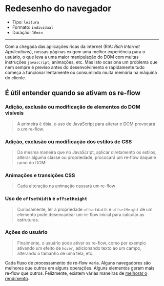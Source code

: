 # Redesenho do navegador

* Tipo: `leitura`
* Formato: `individual`
* Duração: `10min`

***

Com a chegada das aplicações ricas da internet (RIA: *Rich Internet
Applications*), nossas páginas exigem uma melhor experiência para o usuário, o
que leva a uma maior manipulação do DOM com muitas instruções `javascript`,
animações, etc. Mas isto ocasiona um problema que nem sempre é previso antes do
desenvolvimento e rapidamente tudo começa a funcionar lentamente ou consumindo
muita memória na máquina do cliente.

## É útil entender quando se ativam os re-flow

### Adição, exclusão ou modificação de elementos do DOM visíveis

> A primeira é óbia, o uso de JavaScript para alterar o DOM provocará o um
> re-flow.

### Adição, exclusão ou modificação dos estilos de CSS

> Da mesma maneira que no JavaScript, aplicar diretamento os estilos, alterar
> alguma classe ou propriedade, prococará um re-flow daquele ramo do DOM

### Animações e transições CSS

> Cada alteração na animação causará um re-flow

### Uso de `offsetWidth` e `offsetHeight`

> Curiosamente, ler a propriedade `offsetWidth` e `offsetHeight` de um elemento
> pode desencadear um re-flow inicial para calcular as estruturas.

### Ações do usuário

> Finalmente, o usuário pode ativar os re-flow, como por exemplo ativando um
> efeito de `hover`, adicionando texto ao um campo, alterando o tamanho de uma
> tela, etc.

Cada fluxo de processamento de re-flow varia. Alguns navegadores são melhores
que outros em alguns operações. Alguns elementos geram mais re-flow que outros.
Felizmente, existem várias maneiras de [melhorar o
rendimento](https://developers.google.com/speed/docs/insights/browser-reflow).

